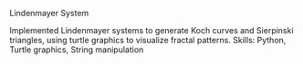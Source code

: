Lindenmayer System

Implemented Lindenmayer systems to generate Koch curves and Sierpinski triangles,
using turtle graphics to visualize fractal patterns. Skills: Python, Turtle graphics, String manipulation
